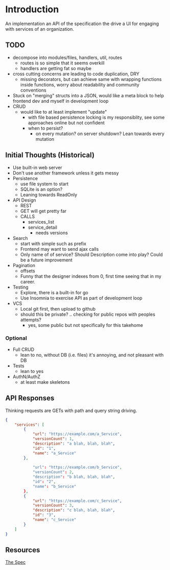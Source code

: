 # Introduction
An implementation an API of the specification the drive a UI for engaging with services of an organization.

## TODO
  - decompose into modules/files, handlers, util, routes
    - routes is so simple that it seems overkill
    - handlers are getting fat so maybe
  - cross cutting concerns are leading to code duplication, DRY
    - missing decorators, but can achieve same with wrapping functions inside functions, worry about readability and community conventions
  - Stuck on "merging" structs into a JSON, would like a meta block to help frontend dev and myself in development loop
  - CRUD
    - would like to at least implement "update"
      - with file based persistence locking is my responsiblity, see some approaches online but not confident
      - when to persist?
        - on every mutation? on server shutdown? Lean towards every mutation

## Initial Thoughts (Historical)

- Use built-in web server
- Don't use another framework unless it gets messy
- Persistence
  - use file system to start
  - SQLite is an option? 
  - Leaning towards ReadOnly
- API Design
  - REST
  - GET will get pretty far
  - CALLS
    - services_list
    - service_detail
      - needs versions
- Search
  - start with simple such as prefix
  - Frontend may want to send ajax calls
  - Only name of of service? Should Description come into play? Could be a future improvement
- Pagination
  - offsets
  - Funny that the designer indexes from 0, first time seeing that in my career.
- Testing
  - Explore, there is a built-in for go
  - Use Insomnia to exercise API as part of development loop
- VCS
  - Local git first, then upload to github
  - should this be private? .. checking for public repos with peoples attempts?
    - yes, some public but not specifically for this takehome
### Optional
- Full CRUD
  - lean to no, without DB (i.e. files) it's annoying, and not pleasant with DB
- Tests
  - lean to yes
- AuthN/AuthZ
  - at least make skeletons

## API Responses
Thinking requests are GETs with path and query string driving.

```json
{
    "services": [
        {
            "url": "https://example.com/a_Service",
            "versionCount": 1,
            "description": "a blah, blah, blah",
            "id": "1",
            "name": "a_Service"
        },
 
            "url": "https://example.com/b_Service", 
            "versionCount": 2, 
            "description": "b blah, blah, blah", 
            "id": "2", 
            "name": "b_Service"
        }, 
        {
            "url": "https://example.com/c_Service", 
            "versionCount": 3, 
            "description": "c blah, blah, blah", 
            "id": "3", 
            "name": "c_Service"
        }
    ]
}
```

## Resources

[The Spec](https://docs.google.com/document/d/1GcqaLwUv2MC7CmXs7ZCrTrfOwkSOiZHRLoWgLzTr9Vc/)
